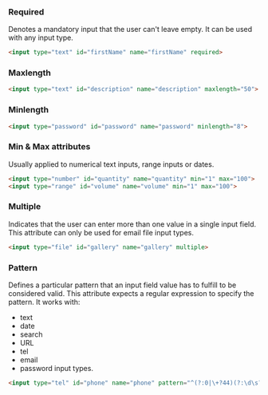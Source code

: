 ### Required
Denotes a mandatory input that the user can't leave empty. It can be used with any input type.
```html
<input type="text" id="firstName" name="firstName" required>
```
### Maxlength
```html
<input type="text" id="description" name="description" maxlength="50">
```
### Minlength
```html
<input type="password" id="password" name="password" minlength="8">
```
### Min & Max attributes
Usually applied to numerical text inputs, range inputs or dates.
```html
<input type="number" id="quantity" name="quantity" min="1" max="100">
<input type="range" id="volume" name="volume" min="1" max="100">
```
### Multiple
Indicates that the user can enter more than one value in a single input field. This attribute can only be used for email file input types.
```html
<input type="file" id="gallery" name="gallery" multiple>
```
### Pattern
Defines a particular pattern that an input field value has to fulfill to be considered valid. This attribute expects a regular expression to specify the pattern. 
It works with:
- text
- date
- search
- URL
- tel
- email
- password
input types.
```html
<input type="tel" id="phone" name="phone" pattern="^(?:0|\+?44)(?:\d\s?){0,10}$">
```
